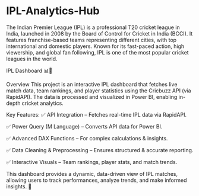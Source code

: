 # IPL-Analytics-Hub

The Indian Premier League (IPL) is a professional T20 cricket league in India, launched in 2008 by the Board of Control for Cricket in India (BCCI). It features franchise-based teams representing different cities, with top international and domestic players. Known for its fast-paced action, high viewership, and global fan following, IPL is one of the most popular cricket leagues in the world.


IPL Dashboard 📊🏏

Overview
This project is an interactive IPL dashboard that fetches live match data, team rankings, and player statistics using the Cricbuzz API (via RapidAPI). The data is processed and visualized in Power BI, enabling in-depth cricket analytics.

Key Features:
✅ API Integration – Fetches real-time IPL data via RapidAPI.

✅ Power Query (M Language) – Converts API data for Power BI.

✅ Advanced DAX Functions – For complex calculations & insights.

✅ Data Cleaning & Preprocessing – Ensures structured & accurate reporting.

✅ Interactive Visuals – Team rankings, player stats, and match trends.

This dashboard provides a dynamic, data-driven view of IPL matches, allowing users to track performances, analyze trends, and make informed insights. 🚀 


